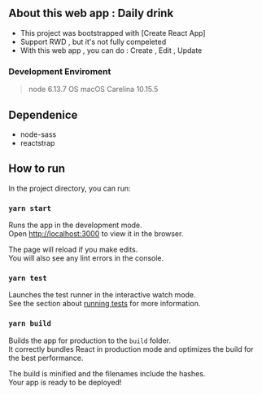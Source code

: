 ## About this web app : Daily drink

* This project was bootstrapped with [Create React App]
* Support RWD , but it's not fully compeleted
* With this web app , you can do : Create , Edit , Update

### Development Enviroment

> node 6.13.7
> OS macOS Carelina 10.15.5

## Dependenice

* node-sass 
* reactstrap



## How to run

In the project directory, you can run:

### `yarn start`

Runs the app in the development mode.<br />
Open [http://localhost:3000](http://localhost:3000) to view it in the browser.

The page will reload if you make edits.<br />
You will also see any lint errors in the console.

### `yarn test`

Launches the test runner in the interactive watch mode.<br />
See the section about [running tests](https://facebook.github.io/create-react-app/docs/running-tests) for more information.

### `yarn build`

Builds the app for production to the `build` folder.<br />
It correctly bundles React in production mode and optimizes the build for the best performance.

The build is minified and the filenames include the hashes.<br />
Your app is ready to be deployed!


